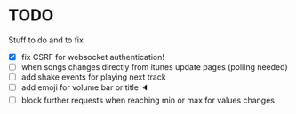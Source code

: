 # TODO

Stuff to do and to fix

- [x] fix CSRF for websocket authentication!
- [ ] when songs changes directly from itunes update pages (polling needed)
- [ ] add shake events for playing next track
- [ ] add emoji for volume bar or title 🔈
- [ ] block further requests when reaching min or max for values changes
